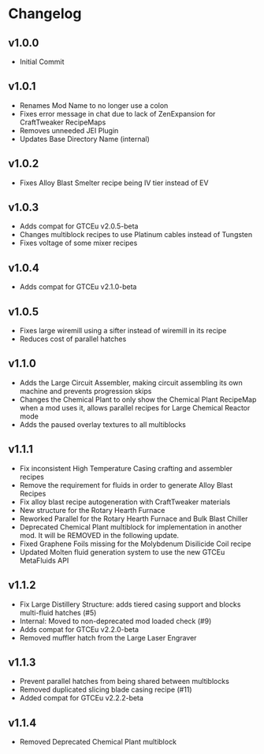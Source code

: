 # Changelog

## v1.0.0
 * Initial Commit

## v1.0.1
 * Renames Mod Name to no longer use a colon
 * Fixes error message in chat due to lack of ZenExpansion for CraftTweaker RecipeMaps
 * Removes unneeded JEI Plugin
 * Updates Base Directory Name (internal)

## v1.0.2
 * Fixes Alloy Blast Smelter recipe being IV tier instead of EV

## v1.0.3
 * Adds compat for GTCEu v2.0.5-beta
 * Changes multiblock recipes to use Platinum cables instead of Tungsten
 * Fixes voltage of some mixer recipes

## v1.0.4
 * Adds compat for GTCEu v2.1.0-beta

## v1.0.5
 * Fixes large wiremill using a sifter instead of wiremill in its recipe
 * Reduces cost of parallel hatches

## v1.1.0
 * Adds the Large Circuit Assembler, making circuit assembling its own machine and prevents progression skips
 * Changes the Chemical Plant to only show the Chemical Plant RecipeMap when a mod uses it, allows parallel recipes for Large Chemical Reactor mode
 * Adds the paused overlay textures to all multiblocks

## v1.1.1
 * Fix inconsistent High Temperature Casing crafting and assembler recipes
 * Remove the requirement for fluids in order to generate Alloy Blast Recipes
 * Fix alloy blast recipe autogeneration with CraftTweaker materials
 * New structure for the Rotary Hearth Furnace
 * Reworked Parallel for the Rotary Hearth Furnace and Bulk Blast Chiller
 * Deprecated Chemical Plant multiblock for implementation in another mod. It will be REMOVED in the following update.
 * Fixed Graphene Foils missing for the Molybdenum Disilicide Coil recipe
 * Updated Molten fluid generation system to use the new GTCEu MetaFluids API

## v1.1.2
 * Fix Large Distillery Structure: adds tiered casing support and blocks multi-fluid hatches (#5)
 * Internal: Moved to non-deprecated mod loaded check (#9)
 * Adds compat for GTCEu v2.2.0-beta
 * Removed muffler hatch from the Large Laser Engraver

## v1.1.3
 * Prevent parallel hatches from being shared between multiblocks
 * Removed duplicated slicing blade casing recipe (#11)
 * Added compat for GTCEu v2.2.2-beta

## v1.1.4
 * Removed Deprecated Chemical Plant multiblock
